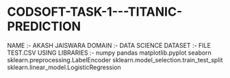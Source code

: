 # CODSOFT-TASK-1---TITANIC-PREDICTION
NAME :- AKASH JAISWARA
DOMAIN :- DATA SCIENCE
DATASET :- FILE TEST.CSV
USING LIBRARIES :-
numpy
pandas
matplotlib.pyplot
seaborn
sklearn.preprocessing.LabelEncoder
sklearn.model_selection.train_test_split
sklearn.linear_model.LogisticRegression
